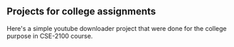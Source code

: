 ## Projects for college assignments

Here's a simple youtube downloader project that were done for the college purpose in CSE-2100 course.
